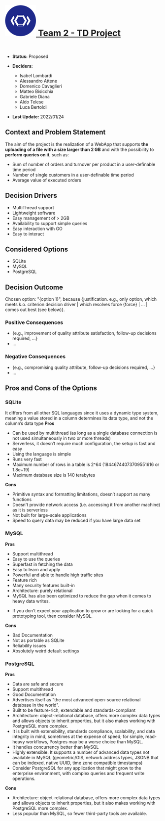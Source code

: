 
<h1 id="logo"><a href="/"><img src="..\images\TD-logo.png" alt="TD-logo" width="100" height="100" /> Team 2 - TD Project </a></h1>

<br>

* **Status:** Proposed 


* **Deciders:**
  * Isabel Lombardi
  * Alessandro Attene
  * Domenico Cavaglieri
  * Matteo Bisicchia
  * Gabriele Diana
  * Aldo Telese
  * Luca Bertoldi   
  

* **Last Update:** 2022/01/24


## Context and Problem Statement
The aim of the project is the realization of a WebApp that supports **the uploading of a file with a size larger than 2 GB** and 
with the possibility to **perform queries on it**, such as:
* Sum of number of orders and turnover per product in a user-definable time period
* Number of single customers in a user-definable time period
* Average value of executed orders


## Decision Drivers <!-- optional -->

* MultiThread support
* Lightweight software
* Easy management of > 2GB
* Availability to support simple queries
* Easy interaction with GO
* Easy to interact 

## Considered Options

* SQLite
* MySQL
* PostgreSQL

## Decision Outcome

Chosen option: "{option 1}", because {justification. e.g., only option, which meets k.o. criterion decision driver | which resolves force {force} | … | comes out best (see below)}.

### Positive Consequences <!-- optional -->

* {e.g., improvement of quality attribute satisfaction, follow-up decisions required, …}
* …

### Negative Consequences <!-- optional -->

* {e.g., compromising quality attribute, follow-up decisions required, …}
* …

## Pros and Cons of the Options <!-- optional -->

### SQLite

It differs from all other SQL languages since it uses a dynamic type system, meaning a value stored in a column determines its data type, and not the column’s data type
**Pros**

* Can be used by multithread (as long as a single database connection is not used simultaneously in two or more threads)
* Serverless, it doesn’t require much configuration, the setup is fast and easy
* Using the language is simple
* Runs very fast
* Maximum number of rows in a table is 2^64 (18446744073709551616 or 1.8e+19)
* Maximum database size is 140 terabytes

**Cons**
* Primitive syntax and formatting limitations, doesn’t support as many functions
* Doesn't provide network access (i.e. accessing it from another machine) as it is serverless
* Not built for large-scale applications
* Speed to query data may be reduced if you have large data set

### MySQL

**Pros**
* Support multithread
* Easy to use the queries
* Superfast in fetching the data
* Easy to learn and apply
* Powerful and able to handle high traffic sites
* Feature rich
* Many security features built-in
* Architecture: purely relational 
* MySQL has also been optimized to reduce the gap when it comes to heavy data writes.
- If you don't expect your application to grow or are looking for a quick prototyping tool, then consider MySQL.


**Cons**
* Bad Documentation
* Not as portable as SQLite
* Reliability issues
* Absolutely weird default settings 


### PostgreSQL

**Pros**
* Data are safe and secure
* Support multithread
* Good Documentation
* Advertises itself as "the most advanced open-source relational database in the world".
* Built to be feature-rich, extendable and standards-compliant
* Architecture: object-relational database, offers more complex data types and allows objects to inherit properties, but it also makes working with PostgreSQL more complex.
* It is built with extensibility, standards compliance, scalability, and data integrity in mind, sometimes at the expense of speed; for simple, read-heavy workflows, Postgres may be a worse choice than MySQL.
* It handles concurrency better than MySQL
* Highly extensible. It supports a number of advanced data types not available in MySQL (geometric/GIS, network address types, JSONB that can be indexed, native UUID, time zone compatible timestamps)
* Consider PostgreSQL for any application that might grow to the enterprise environment, with complex queries and frequent write operations.

**Cons**   
* Architecture: object-relational database, offers more complex data types and allows objects to inherit properties, but it also makes working with PostgreSQL more complex.
* Less popular than MySQL, so fewer third-party tools are available. 


